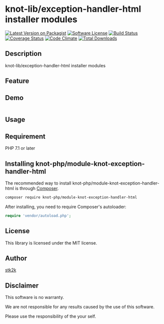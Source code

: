 knot-lib/exception-handler-html installer modules
=======================

[![Latest Version on Packagist](https://img.shields.io/packagist/v/knot-php/module-knot-exception-handler-html.svg?style=flat-square)](https://packagist.org/packages/knot-php/module-knot-exception-handler)
[![Software License](https://img.shields.io/badge/license-MIT-brightgreen.svg?style=flat-square)](LICENSE.md)
[![Build Status](https://travis-ci.org/knot-php/module-knot-exception-handler-html.svg?branch=master)](https://travis-ci.org/knot-php/module-knot-exception-handler)
[![Coverage Status](https://coveralls.io/repos/github/knot-php/module-knot-exception-handler-html/badge.svg?branch=master)](https://coveralls.io/github/knot-php/module-knot-exception-handler?branch=master)
[![Code Climate](https://codeclimate.com/github/knot-php/module-knot-exception-handler-html/badges/gpa.svg)](https://codeclimate.com/github/knot-php/module-knot-exception-handler)
[![Total Downloads](https://img.shields.io/packagist/dt/knot-php/module-knot-exception-handler-html.svg?style=flat-square)](https://packagist.org/packages/knot-php/module-knot-exception-handler)

## Description

knot-lib/exception-handler-html installer modules


## Feature

## Demo

```php

```

## Usage

## Requirement

PHP 7.1 or later

## Installing knot-php/module-knot-exception-handler-html

The recommended way to install knot-php/module-knot-exception-handler-html is through
[Composer](http://getcomposer.org).

```bash
composer require knot-php/module-knot-exception-handler-html
```

After installing, you need to require Composer's autoloader:

```php
require 'vendor/autoload.php';
```

## License
This library is licensed under the MIT license.

## Author

[stk2k](https://github.com/stk2k)

## Disclaimer

This software is no warranty.

We are not responsible for any results caused by the use of this software.

Please use the responsibility of the your self.


